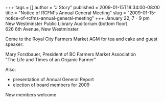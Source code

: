 +++
tags = []
author = "J Story"
published = 2009-01-15T18:34:00-08:00
title = "Notice of RCFM's Annual General Meeting"
slug = "2009-01-15-notice-of-rcfms-annual-general-meeting"
+++
January 22, 7 - 9 pm  
New Westminster Public Library Auditorium (bottom floor)  
626 6th Avenue, New Westminster  
  
Come to the Royal City Farmers Market AGM for tea and cake and guest
speaker:  
  
Mary Forstbauer, President of BC Farmers Market Association  
"The Life and Times of an Organic Farmer"  
  
Also:  

-   presentation of Annual General Report
-   election of board members for 2009

New members welcome
